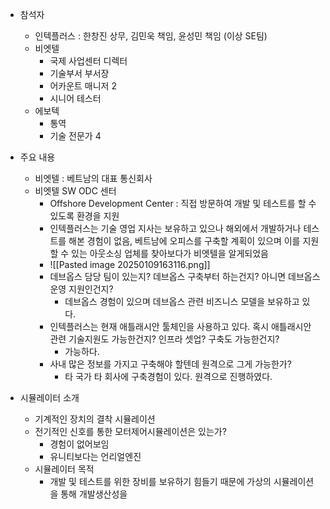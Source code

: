 
- 참석자
	- 인텍플러스 : 한창진 상무, 김민욱 책임, 윤성민 책임 (이상 SE팀)
	- 비엣텔
		- 국제 사업센터 디렉터
		- 기술부서 부서장
		- 어카운트 매니저 2
		- 시니어 테스터
	- 에보텍
		- 통역
		- 기술 전문가 4

- 주요 내용
	- 비엣텔 : 베트남의 대표 통신회사
	- 비엣텔 SW ODC 센터
		- Offshore Development Center : 직접 방문하여 개발 및 테스트를 할 수 있도록 환경을 지원
		- 인텍플러스는 기술 영업 지사는 보유하고 있으나 해외에서 개발하거나 테스트를 해본 경험이 없음, 베트남에 오피스를 구축할 계획이 있으며 이를 지원할 수 있는 아웃소싱 업체를 찾아보다가 비엣텔을 알게되었음
		- ![[Pasted image 20250109163116.png]]
		- 데브옵스 담당 팀이 있는지? 데브옵스 구축부터 하는건지? 아니면 데브옵스 운영 지원인건지?
			- 데브옵스 경험이 있으며 데브옵스 관련 비즈니스 모델을 보유하고 있다.
		- 인텍플러스는 현재 애틀래시안 툴체인을 사용하고 있다. 혹시 애틀래시안 관련 기술지원도 가능한건지? 인프라 셋업? 구축도 가능한건지?
			- 가능하다.
		- 사내 많은 정보를 가지고 구축해야 할텐데 원격으로 그게 가능한가?
			- 타 국가 타 회사에 구축경험이 있다. 원격으로 진행하였다.

- 시뮬레이터 소개
	- 기계적인 장치의 결착 시뮬레이션
	- 전기적인 신호를 통한 모터제어시뮬레이션은 있는가?
		- 경험이 없어보임
		- 유니티보다는 언리얼엔진 
	- 시뮬레이터 목적
		- 개발 및 테스트를 위한 장비를 보유하기 힘들기 때문에 가상의 시뮬레이션을 통해 개발생산성을 